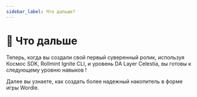 ```yaml
---
sidebar_label: Что дальше?
---
```


# 👀 Что дальше

Теперь, когда вы создали свой первый суверенный ролик, используя Космос SDK, Rollmint Ignite CLI, и уровень DA Layer Celestia, вы готовы к следующему уровню навыков !

Далее вы узнаете, как создать более надежный накопитель в форме игры Wordle.
